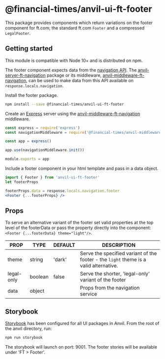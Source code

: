 # @financial-times/anvil-ui-ft-footer

This package provides components which return variations on the footer component for ft.com; the standard ft.com `Footer` and a compressed `LegalFooter`.


## Getting started

This module is compatible with Node 10+ and is distributed on npm.

The footer component expects data from the [navigation API]. The [anvil-server-ft-navigation] package or its middleware, [anvil-middleware-ft-navigation], can be used to make data from this API available on `response.locals.navigation`.

Install the footer package.

```bash
npm install --save @financial-times/anvil-ui-ft-footer
```

Create an [Express] server using the [anvil-middleware-ft-navigation] middleware.

```js
const express = require('express')
const navigationMiddleware = require('@financial-times/anvil-middleware-ft-navigation')

const app = express()

app.use(navigationMiddleware.init())

module.exports = app
```

Include a footer component in your html template and pass in a data object.

```jsx
import { Footer } from 'anvil-ui-ft-footer'
let footerProps

footerProps.data = response.locals.navigation.footer
<Footer {...footerProps} />
```


## Props

To serve an alternative variant of the footer set valid properties at the top level of the footerData or pass the property directly into the component: `<Footer {...footerData} theme="light"/>`.

| PROP | TYPE | DEFAULT | DESCRIPTION |
| --- | --- | --- | --- |
| theme | string | 'dark' | Serve the specified variant of the footer - the `light` theme is a valid alternative. |
| legal-only | boolean | false | Serve the shorter, 'legal-only' variant of the footer |
| data | object |  | Props from the navigation service |


## Storybook

[Storybook] has been configured for all UI packages in Anvil. From the root of the anvil directory, run:

```bash
npm run storybook
```

The storybook will launch on port: 9001. The footer stories will be available under 'FT > Footer'.

[Express]: https://expressjs.com/
[Storybook]: https://storybook.js.org/
[navigation API]: https://github.com/Financial-Times/next-navigation-api
[anvil-server-ft-navigation]: https://github.com/Financial-Times/anvil/tree/master/packages/anvil-server-ft-navigation
[anvil-middleware-ft-navigation]: https://github.com/Financial-Times/anvil/tree/master/packages/anvil-middleware-ft-navigation
